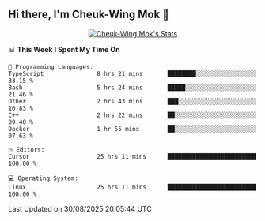 ## Hi there, I'm Cheuk-Wing Mok 👋

<!--
**mozro0327/mozro0327** is a ✨ _special_ ✨ repository because its `README.md` (this file) appears on your GitHub profile.

Here are some ideas to get you started:

- 🔭 I’m currently working on ...
- 🌱 I’m currently learning ...
- 👯 I’m looking to collaborate on ...
- 🤔 I’m looking for help with ...
- 💬 Ask me about ...
- 📫 How to reach me: ...
- 😄 Pronouns: ...
- ⚡ Fun fact: ...
-->

<p align="center">
  <a href="https://github.com/mozro0327" class="rich-diff-level-one">
    <img src="https://github-readme-stats.vercel.app/api?username=mozro0327&title_color=333&text_color=777" alt="Cheuk-Wing Mok's Stats" >
    <!-- &hide=issues
    <img src="https://github-readme-stats.vercel.app/api?username=mozro0327&hide=issues&title_color=333&text_color=777" alt="Cheuk-Wing Mok's Stats" >
    -->
  </a>
</p>

<!--START_SECTION:waka-->
📊 **This Week I Spent My Time On** 

```text
💬 Programming Languages: 
TypeScript               8 hrs 21 mins       ████████░░░░░░░░░░░░░░░░░   33.15 % 
Bash                     5 hrs 24 mins       █████░░░░░░░░░░░░░░░░░░░░   21.46 % 
Other                    2 hrs 43 mins       ███░░░░░░░░░░░░░░░░░░░░░░   10.83 % 
C++                      2 hrs 22 mins       ██░░░░░░░░░░░░░░░░░░░░░░░   09.40 % 
Docker                   1 hr 55 mins        ██░░░░░░░░░░░░░░░░░░░░░░░   07.63 % 

🔥 Editors: 
Cursor                   25 hrs 11 mins      █████████████████████████   100.00 % 

💻 Operating System: 
Linux                    25 hrs 11 mins      █████████████████████████   100.00 % 
```


 Last Updated on 30/08/2025 20:05:44 UTC
<!--END_SECTION:waka-->
